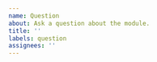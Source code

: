 ```yaml
---
name: Question
about: Ask a question about the module.
title: ''
labels: question
assignees: ''
---
```


<!--

 **IMPORTANT!**
Please make sure to look for an answer to your question in our documentation before asking a question here.

If you have a general question regarding @nuxt/auth, please use Discord `auth` channel. Thanks!

Documentation: https://auth.nuxtjs.org/
Nuxt Discord: https://discord.nuxtjs.org/

-->
